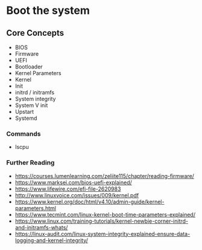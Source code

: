 # Boot the system

## Core Concepts

- BIOS
- Firmware
- UEFI
- Bootloader
- Kernel Parameters
- Kernel
- Init
- initrd / initramfs
- System integrity
- System V init
- Upstart
- Systemd

### Commands

- lscpu

### Further Reading

- https://courses.lumenlearning.com/zeliite115/chapter/reading-firmware/
- https://www.marksei.com/bios-uefi-explained/
- https://www.lifewire.com/efi-file-2620983
- http://www.linuxvoice.com/issues/009/kernel.pdf
- https://www.kernel.org/doc/html/v4.10/admin-guide/kernel-parameters.html
- https://www.tecmint.com/linux-kernel-boot-time-parameters-explained/
- https://www.linux.com/training-tutorials/kernel-newbie-corner-initrd-and-initramfs-whats/
- https://linux-audit.com/linux-system-integrity-explained-ensure-data-logging-and-kernel-integrity/